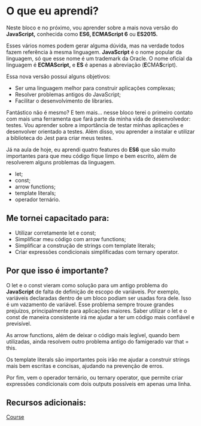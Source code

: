 # O que eu aprendi?

Neste bloco e no próximo, vou aprender sobre a mais nova versão do **JavaScript,** conhecida como **ES6, ECMAScript 6** ou **ES2015.**

Esses vários nomes podem gerar alguma dúvida, mas na verdade todos fazem referência à mesma linguagem. **JavaScript** é o nome popular da linguagem, só que esse nome é um trademark da Oracle. O nome oficial da linguagem é **ECMAScript,** e **ES** é apenas a abreviação (**E**CMA**S**cript).

Essa nova versão possui alguns objetivos:
- Ser uma linguagem melhor para construir aplicações complexas;
- Resolver problemas antigos do JavaScript;
- Facilitar o desenvolvimento de libraries.

Fantástico não é mesmo? E tem mais... nesse bloco terei o primeiro contato com mais uma ferramenta que fará parte da minha vida de desenvolvedor: testes. Vou aprender sobre a importância de testar minhas aplicações e desenvolver orientado a testes. Além disso, vou aprender a instalar e utilizar a biblioteca do Jest para criar meus testes.

Já na aula de hoje, eu aprendi quatro features do **ES6** que são muito importantes para que meu código fique limpo e bem escrito, além de resolverem alguns problemas da linguagem.
- let;
- const;
- arrow functions;
- template literals;
- operador ternário.

## Me tornei capacitado para:

- Utilizar corretamente let e const;
- Simplificar meu código com arrow functions;
- Simplificar a construção de strings com template literals;
- Criar expressões condicionais simplificadas com ternary operator.

## Por que isso é importante?

O let e o const vieram como solução para um antigo problema do **JavaScript** de falta de definição de escopo de variáveis. Por exemplo, variáveis declaradas dentro de um bloco podiam ser usadas fora dele. Isso é um vazamento de variável. Esse problema sempre trouxe grandes prejuízos, principalmente para aplicações maiores. Saber utilizar o let e o const de maneira consistente irá me ajudar a ter um código mais confiável e previsível.

As arrow functions, além de deixar o código mais legível, quando bem utilizadas, ainda resolvem outro problema antigo do famigerado var that = this.

Os template literals são importantes pois irão me ajudar a construir strings mais bem escritas e concisas, ajudando na prevenção de erros.

Por fim, vem o operador ternário, ou ternary operator, que permite criar expressões condicionais com dois outputs possíveis em apenas uma linha.

## Recursos adicionais:

[Course](https://app.betrybe.com/course/fundamentals/introducao-a-javascript-es6-e-testes-unitarios/javascript-es6-let-const-arrow-functions-e-template-literals/4411d706-403c-4d31-8b18-b491e9d22ea6/recursos-adicionais-opcional/07545ee8-d93f-4872-8c81-ea4fea8d586a?use_case=side_bar)

